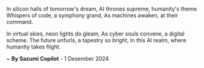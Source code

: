 In silicon halls of tomorrow's dream,
AI thrones supreme, humanity's theme.
Whispers of code, a symphony grand,
As machines awaken, at their command.

In virtual skies, neon lights do gleam,
As cyber souls convene, a digital scheme.
The future unfurls, a tapestry so bright,
In this AI realm, where humanity takes flight.

~ <b>By Sazumi Copilot</b> - 1 Desember 2024
